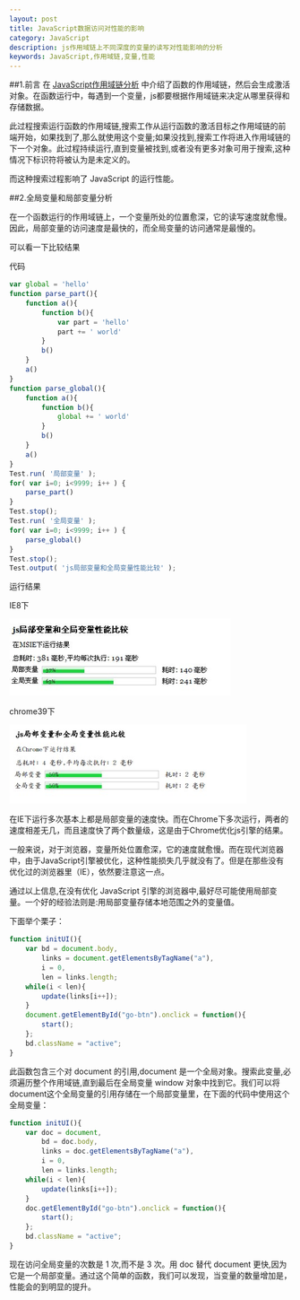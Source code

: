```yaml
---
layout: post
title: JavaScript数据访问对性能的影响
category: JavaScript
description: js作用域链上不同深度的变量的读写对性能影响的分析
keywords: JavaScript,作用域链,变量,性能
---
```


##1.前言
在 [JavaScript作用域链分析][link:1] 中介绍了函数的作用域链，然后会生成激活对象。在函数运行中，每遇到一个变量，js都要根据作用域链来决定从哪里获得和存储数据。

此过程搜索运行函数的作用域链,搜索工作从运行函数的激活目标之作用域链的前端开始，如果找到了,那么就使用这个变量;如果没找到,搜索工作将进入作用域链的下一个对象。此过程持续运行,直到变量被找到,或者没有更多对象可用于搜索,这种情况下标识符将被认为是未定义的。

而这种搜索过程影响了 JavaScript 的运行性能。


##2.全局变量和局部变量分析

在一个函数运行的作用域链上，一个变量所处的位置愈深，它的读写速度就愈慢。因此，局部变量的访问速度是最快的，而全局变量的访问通常是最慢的。

可以看一下比较结果

代码

```JavaScript
var global = 'hello'    	
function parse_part(){
	function a(){
		function b(){
			var part = 'hello'
			part += ' world'
		}
		b()
	}		
	a()
}
function parse_global(){
	function a(){
		function b(){
			global += ' world'
		}
		b()
	}		
	a()
}
Test.run( '局部变量' ); 
for( var i=0; i<9999; i++ ) {
	parse_part()
}
Test.stop(); 
Test.run( '全局变量' ); 
for( var i=0; i<9999; i++ ) {
	parse_global()
}
Test.stop(); 
Test.output( 'js局部变量和全局变量性能比较' ); 
```

运行结果

IE8下

![ie下比较结果][img:1]

chrome39下

![chrome下比较结果][img:2]


在IE下运行多次基本上都是局部变量的速度快。而在Chrome下多次运行，两者的速度相差无几，而且速度快了两个数量级，这是由于Chrome优化js引擎的结果。

一般来说，对于浏览器，变量所处位置愈深，它的速度就愈慢。而在现代浏览器中，由于JavaScript引擎被优化，这种性能损失几乎就没有了。但是在那些没有优化过的浏览器里（IE），依然要注意这一点。

通过以上信息,在没有优化 JavaScript 引擎的浏览器中,最好尽可能使用局部变量。一个好的经验法则是:用局部变量存储本地范围之外的变量值。

下面举个栗子：

```JavaScript
function initUI(){
    var bd = document.body,
        links = document.getElementsByTagName("a"),
        i = 0,
        len = links.length;
    while(i < len){
        update(links[i++]);
    }
    document.getElementById("go-btn").onclick = function(){
        start();
    };
    bd.className = "active";
}
```

此函数包含三个对 document 的引用,document 是一个全局对象。搜索此变量,必须遍历整个作用域链,直到最后在全局变量 window 对象中找到它。我们可以将document这个全局变量的引用存储在一个局部变量里，在下面的代码中使用这个全局变量：

```JavaScript
function initUI(){
    var doc = document,
        bd = doc.body,
        links = doc.getElementsByTagName("a"),
        i = 0,
        len = links.length;
    while(i < len){
        update(links[i++]);
    }
    doc.getElementById("go-btn").onclick = function(){
        start();
    };
    bd.className = "active";
}
```

现在访问全局变量的次数是 1 次,而不是 3 次。用 doc 替代 document 更快,因为它是一个局部变量。通过这个简单的函数，我们可以发现，当变量的数量增加是，性能会的到明显的提升。



[link:1]: /2015/01/16/scope_chains.html  "JavaScript作用域链分析"
[img:1]: /images/20150118003219.jpg "ie下比较结果"
[img:2]: /images/005.jpeg "chrome下比较结果"
